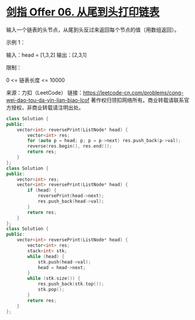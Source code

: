 # [剑指 Offer 06. 从尾到头打印链表](https://leetcode-cn.com/problems/cong-wei-dao-tou-da-yin-lian-biao-lcof/)

输入一个链表的头节点，从尾到头反过来返回每个节点的值（用数组返回）。

 

示例 1：

输入：head = [1,3,2]
输出：[2,3,1]


限制：

0 <= 链表长度 <= 10000

来源：力扣（LeetCode）
链接：https://leetcode-cn.com/problems/cong-wei-dao-tou-da-yin-lian-biao-lcof
著作权归领扣网络所有。商业转载请联系官方授权，非商业转载请注明出处。

```cpp
class Solution {
public:
    vector<int> reversePrint(ListNode* head) {
        vector<int> res;
        for (auto p = head; p; p = p->next) res.push_back(p->val);
        reverse(res.begin(), res.end());
        return res;
    }
};
class Solution {
public:
    vector<int> res;
    vector<int> reversePrint(ListNode* head) {
        if (head) {
            reversePrint(head->next);
            res.push_back(head->val);
        }
        return res;
    }
};
class Solution {
public:
    vector<int> reversePrint(ListNode* head) {
        vector<int> res;
        stack<int> stk;
        while (head) {
            stk.push(head->val);
            head = head->next;
        }
        while (stk.size()) {
            res.push_back(stk.top());
            stk.pop();
        }
        return res;
    }
};
```


